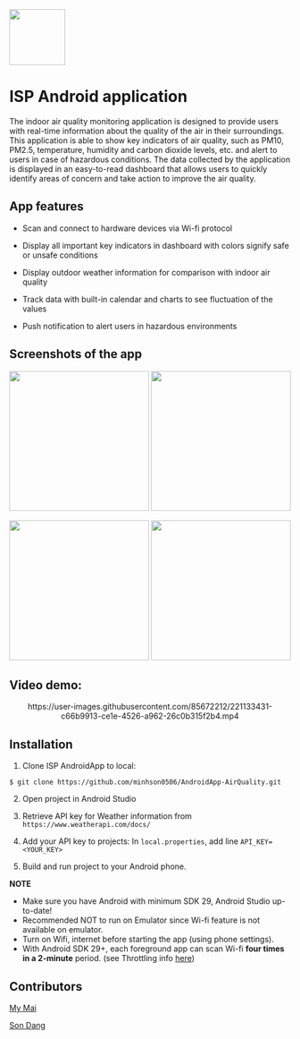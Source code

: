 <img src="https://user-images.githubusercontent.com/85672212/220930469-f61ff00d-6b8f-4554-88dd-717c1f25219a.png" width ="100">

# ISP Android application 

The indoor air quality monitoring application is designed to provide users with real-time information about the quality of the air in their surroundings. This application is able to show key indicators of air quality, such as PM10, PM2.5, temperature, humidity and carbon dioxide levels, etc. and alert to users in case of hazardous conditions. The data collected by the application is displayed in an easy-to-read dashboard that allows users to quickly identify areas of concern and take action to improve the air quality.

## App features

- Scan and connect to hardware devices via Wi-fi protocol

- Display all important key indicators in dashboard with colors signify safe or unsafe conditions

- Display outdoor weather information for comparison with indoor air quality

- Track data with built-in calendar and charts to see fluctuation of the values
 
- Push notification to alert users in hazardous environments


## Screenshots of the app

<p align="center">
  <img src="https://user-images.githubusercontent.com/85672212/220932897-6d1af2ba-66bb-4dcb-9a0e-4ab7604d5e04.jpg" width="250"> 
  <img src="https://user-images.githubusercontent.com/85672212/220932990-7a20e578-1840-4014-93ba-e35085205bac.jpg" width="250"> 
</p> 
<p align="center">
  <img src="https://user-images.githubusercontent.com/85672212/220933297-215110d6-cc63-406d-a560-00b156fc3ebc.jpg" width="250"> 
  <img src="https://user-images.githubusercontent.com/85672212/220933364-c054f6df-b342-4d45-88f9-4fe2b57a837b.jpg" width="250"> 
</p> 

## Video demo: 
<p align="center">https://user-images.githubusercontent.com/85672212/221133431-c66b9913-ce1e-4526-a962-26c0b315f2b4.mp4</p>

## Installation

1. Clone ISP AndroidApp to local:
```
$ git clone https://github.com/minhson0506/AndroidApp-AirQuality.git
```
2. Open project in Android Studio

3. Retrieve API key for Weather information from ```https://www.weatherapi.com/docs/```

4. Add your API key to projects: In ```local.properties```, add line ```API_KEY=<YOUR_KEY>```

5. Build and run project to your Android phone.

<strong> NOTE</strong>
- Make sure you have Android with minimum SDK 29, Android Studio up-to-date!
- Recommended NOT to run on Emulator since Wi-fi feature is not available on emulator.
- Turn on Wifi, internet before starting the app (using phone settings). 
- With Android SDK 29+, each foreground app can scan Wi-fi <strong>four times in a 2-minute</strong> period. (see Throttling info [here](https://developer.android.com/guide/topics/connectivity/wifi-scan))

## Contributors
[My Mai](https://github.com/thuymymai)

[Son Dang](https://github.com/minhson0506)
